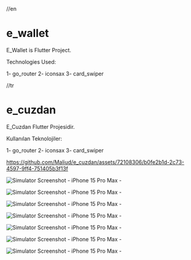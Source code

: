 //en

# e_wallet
E_Wallet is Flutter Project.

Technologies Used:

1- go_router
2- iconsax
3- card_swiper




//tr
# e_cuzdan
E_Cuzdan Flutter Projesidir.

Kullanılan Teknolojiler:

1- go_router
2- iconsax
3- card_swiper




https://github.com/Maliud/e_cuzdan/assets/72108306/b0fe2b1d-2c73-4597-9ff4-751405b3f13f





![Simulator Screenshot - iPhone 15 Pro Max - ](https://github.com/Maliud/e_cuzdan/assets/72108306/229135e2-fc28-424b-b9f8-7be918363e2d)

![Simulator Screenshot - iPhone 15 Pro Max - ](https://github.com/Maliud/e_cuzdan/assets/72108306/1e01b4af-90cb-4cb7-bf4e-c3b72e07e155)

![Simulator Screenshot - iPhone 15 Pro Max - ](https://github.com/Maliud/e_cuzdan/assets/72108306/865626a4-5f59-44f0-809b-67bac87fac30)

![Simulator Screenshot - iPhone 15 Pro Max - ](https://github.com/Maliud/e_cuzdan/assets/72108306/0c7e2580-e22f-4766-83b1-4aecedf1be6e)

![Simulator Screenshot - iPhone 15 Pro Max - ](https://github.com/Maliud/e_cuzdan/assets/72108306/23ab065c-8df0-4b6b-a73f-08b6dbf6c800)

![Simulator Screenshot - iPhone 15 Pro Max - ](https://github.com/Maliud/e_cuzdan/assets/72108306/6383f847-6017-40b3-b731-b47bb872a43b)

![Simulator Screenshot - iPhone 15 Pro Max - ](https://github.com/Maliud/e_cuzdan/assets/72108306/0ebd7639-b17c-474b-bb63-92903bfa2b45)

